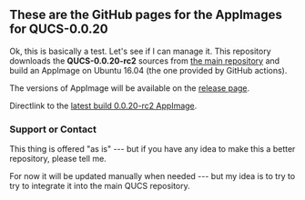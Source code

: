 ## These are the GitHub pages for the AppImages for QUCS-0.0.20

Ok, this is basically a test. Let's see if I can manage it. This repository downloads the **QUCS-0.0.20-rc2** sources from
[the main repository](https://github.com/Qucs/qucs) and build an AppImage on Ubuntu 16.04 (the one provided by GitHub actions). 

The versions of AppImage will be available on the [release page](https://github.com/Rmano/qucsAppImagesBuild/releases).

Directlink to the [latest build 0.0.20-rc2 AppImage](https://github.com/Rmano/qucsAppImagesBuild/releases/download/v0.1/Qucs-0.0.20-pre2-x86_64.AppImage).



### Support or Contact

This thing is offered "as is" --- but if you have any idea to make this a better repository, please tell me. 

For now it will be updated manually when needed --- but my idea is to try to try to integrate it into the main QUCS repository.

